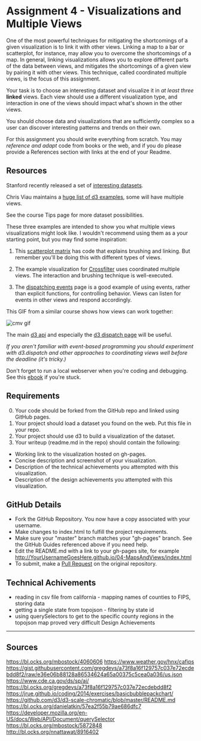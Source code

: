 Assignment 4 - Visualizations and Multiple Views  
===

One of the most powerful techniques for mitigating the shortcomings of a given visualization is to link it with other views.
Linking a map to a bar or scatterplot, for instance, may allow you to overcome the shortcomings of a map.
In general, linking visualizations allows you to explore different parts of the data between views, and mitigates the shortcomings of a given view by pairing it with other views.
This technique, called coordinated multiple views, is the focus of this assignment.

Your task is to choose an interesting dataset and visualize it in *at least three* **linked** views.
Each view should use a different visualization type, and interaction in one of the views should impact what's shown in the other views.

You should choose data and visualizations that are sufficiently complex so a user can discover interesting patterns and trends on their own.

For this assignment you should write everything from scratch.
You may *reference and adapt* code from books or the web, and if you do please provide a References section with links at the end of your Readme.

Resources
---

Stanford recently released a set of [interesting datasets](http://cjlab.stanford.edu/2015/09/30/lab-launch-and-data-sets/).

Chris Viau maintains a [huge list of d3 examples](http://christopheviau.com/d3list/gallery.html), some will have multiple views.

See the course Tips page for more dataset possibilities.

These three examples are intended to show you what multiple views visualizations might look like. 
I wouldn't recommend using them as a your starting point, but you may find some inspiration:

1. This [scatterplot matrix](http://bl.ocks.org/mbostock/4063663) has code that explains brushing and linking. But remember you'll be doing this with different types of views.

2. The example visualization for [Crossfilter](http://square.github.io/crossfilter/) uses coordinated multiple views. The interaction and brushing technique is well-executed.

3. The [dispatching events](http://bl.ocks.org/mbostock/5872848) page is a good example of using events, rather than explicit functions, for controlling behavior. Views can listen for events in other views and respond accordingly.

This GIF from a similar course shows how views can work together:

![cmv gif](https://raw.githubusercontent.com/dataviscourse/2015-dataviscourse-homework/master/hw3/preview.gif)

The main [d3 api](https://github.com/mbostock/d3/wiki/API-Reference) and especially the [d3 dispatch page](https://github.com/mbostock/d3/wiki/Internals#events) will be useful.

*If you aren't familiar with event-based programming you should experiment with d3.dispatch and other approaches to coordinating views well before the deadline (it's tricky.)*

Don't forget to run a local webserver when you're coding and debugging.
See this [ebook](http://chimera.labs.oreilly.com/books/1230000000345/ch04.html#_setting_up_a_web_server) if you're stuck.

Requirements
---

0. Your code should be forked from the GitHub repo and linked using GitHub pages.
1. Your project should load a dataset you found on the web. Put this file in your repo.
2. Your project should use d3 to build a visualization of the dataset. 
3. Your writeup (readme.md in the repo) should contain the following:

- Working link to the visualization hosted on gh-pages.
- Concise description and screenshot of your visualization.
- Description of the technical achievements you attempted with this visualization.
- Description of the design achievements you attempted with this visualization.

GitHub Details
---

- Fork the GitHub Repository. You now have a copy associated with your username.
- Make changes to index.html to fulfill the project requirements. 
- Make sure your "master" branch matches your "gh-pages" branch. See the GitHub Guides referenced above if you need help.
- Edit the README.md with a link to your gh-pages site, for example http://YourUsernameGoesHere.github.io/04-MapsAndViews/index.html
- To submit, make a [Pull Request](https://help.github.com/articles/using-pull-requests/) on the original repository.

Technical Achivements
---
- reading in csv file from california - mapping names of counties to FIPS, storing data
- getting a single state from topojson - filtering by state id
- using querySelectors to get to the specific county regions in the topojson map proved very difficult
Design Achievements
---


Sources
---
https://bl.ocks.org/mbostock/4060606
https://www.weather.gov/hnx/cafips
https://gist.githubusercontent.com/gregdevs/a73f8a16f129757c037e72ecdebdd8f2/raw/e36e06b88128a86534624a65a00375c5cea0a036/us.json
https://www.cde.ca.gov/ds/sp/ai/
https://bl.ocks.org/gregdevs/a73f8a16f129757c037e72ecdebdd8f2
https://jrue.github.io/coding/2014/exercises/basicbubblepackchart/
https://github.com/d3/d3-scale-chromatic/blob/master/README.md
https://bl.ocks.org/danielatkin/57ea2f55b79ae686dfc7
https://developer.mozilla.org/en-US/docs/Web/API/Document/querySelector
https://bl.ocks.org/mbostock/5872848
http://bl.ocks.org/nnattawat/8916402